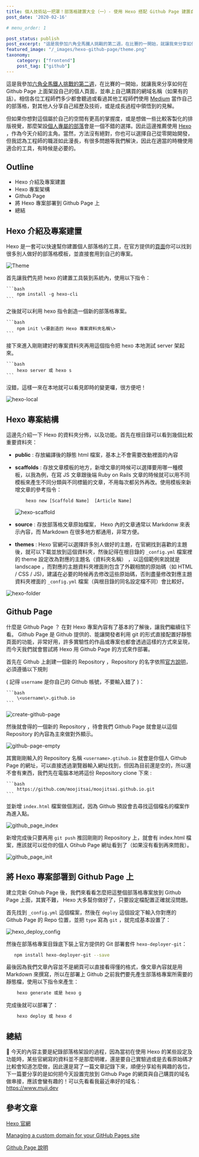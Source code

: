 ```yaml
---
title: 個人技術站一把罩！部落格建置大全（一）- 使用 Hexo 搭配 Github Page 建置自己的部落格
post_date: '2020-02-16'

# menu_order: 1

post_status: publish
post_excerpt: "這是我參加六角全馬鐵人挑戰的第二週，在比賽的一開始，就讓我來分享如何在 Github Page 上面架設自己的個人頁面，並串上自己購買的網域名稱（如果有的話）。相信各位工程師們多少都會聽過或看過其他工程師們使用當作自己的部落格，對其他人分享自己經歷及技術，或是成長過程中領悟到的見解。"
featured_image: "/_images/hexo-github-page/theme.png"
taxonomy:
    category: ["frontend"]
    post_tag: ["github"]
---
```


這是我參加[六角全馬鐵人挑戰的第二週](https://www.hexschool.com/2019/11/14/2019-11-14-w3Hexschool-2020-challenge/?fbclid=IwAR2jnd1zwQf14xWUK4J2DztB4XpkkALumb0VS3jSjMKvkqFUhP9xlTICAeU)，在比賽的一開始，就讓我來分享如何在 Github Page 上面架設自己的個人頁面，並串上自己購買的網域名稱（如果有的話）。相信各位工程師們多少都會聽過或看過其他工程師們使用 [Medium](https://medium.com/@moojing) 當作自己的部落格，對其他人分享自己經歷及技術，或是成長過程中領悟到的見解。

但如果你想對這個屬於自己的空間有更高的掌握度，或是想做一些比較客製化的排版視覺，那麼架設[個人專屬的部落](https://www.muji.dev/)會是一個不錯的選擇。因此這邊推薦使用 [Hexo](https://hexo.io/zh-tw/docs/) ，作為今天介紹的主角。當然，方法沒有絕對，你也可以選擇自己從零開始開發，但我認為工程師的職涯如此漫長，有很多問題等我們解決，因此在適當的時機使用適合的工具，有時候是必要的。

## Outline

- Hexo 介紹及專案建置
- Hexo 專案架構
- Github Page
- 將 Hexo 專案部署到 Github Page 上
- 總結

## Hexo 介紹及專案建置

Hexo 是一套可以快速幫你建置個人部落格的工具，在官方提供的[頁面](https://hexo.io/themes/)你可以找到很多別人做好的部落格模板，並直接套用到自己的專案。

![Theme](/_images/hexo-github-page/theme.png)

首先讓我們先把 hexo 的建置工具裝到系統內，使用以下指令：

    ```bash
        npm install -g hexo-cli
    ```

之後就可以利用 hexo 指令創造一個新的部落格專案。

    ```bash
        npm init \<要創造的 Hexo 專案資料夾名稱\>
    ```

接下來進入剛剛建好的專案資料夾再用這個指令把 hexo 本地測試 server 架起來。

    ```bash
        hexo server 或 hexo s
    ```

沒錯，這樣一來在本地就可以看見即時的變更囉，很方便吧！

![hexo-local](/_images/hexo-github-page/hexo-local.png)

## Hexo 專案結構

這邊先介紹一下 Hexo 的資料夾分佈，以及功能。首先在根目錄可以看到幾個比較重要資料夾：

- **public** : 存放編譯後的靜態 html 檔案，基本上不會需要改動裡面的內容
- **scaffolds** : 存放文章模板的地方，新增文章的時候可以選擇要用哪一種模板，以我為例，在寫 JS 文章跟後端 Ruby on Rails 文章的時候就可以用不同模板來產生不同分類與不同標籤的文章，不用每次都另外再改。使用模板來新增文章的參考指令：

  ```bash
      hexo new [Scaffold Name]  [Article Name]
  ```

  ![hexo-scaffold](/_images/hexo-github-page/hexo-scaffold.png)

- **source** : 存放部落格文章原始檔案， Hexo 內的文章通常以 Markdonw 來表示內容，而 Markdown 在很多地方都通用，非常方便。
- **themes** : Hexo 官網可以選擇許多別人做好的主題，在官網找到喜歡的主題後，就可以下載並放到這個資料夾，然後記得在根目錄的 `_config.yml` 檔案裡的 theme 設定改為對應的主題名（資料夾名稱） ，以這個範例來說就是 landscape ，而對應的主題資料夾裡面則包含了外觀相關的原始碼（如 HTML / CSS / JS)，建議在必要的時候再去修改這些原始碼，否則盡量修改對應主題資料夾裡面的 `_config.yml` 檔案（與根目錄的同名設定檔不同）會比較好。

![hexo-folder](/_images/hexo-github-page/hexo-folder.png)

## Github Page

什麼是 Github Page ？ 在對 Hexo 專案內容有了基本的了解後，讓我們繼續往下看。 Github Page 是 Github 提供的、能讓開發者利用 git 的形式直接配置好靜態頁面的功能，非常好用，許多實驗性的作品或專案也都會透過這樣的方式來呈現，而今天我們就會嘗試將 Hexo 用 Github Page 的方式來作部署。

首先在 Github 上創建一個新的 Repository ，Repository 的名字依照[官方說明](https://pages.github.com/)，必須遵循以下規則

( 記得 `username` 是你自己的 Github 帳號，不要輸入錯了 )：

    ```bash
        \<username\>.github.io
    ```

![create-github-page](/_images/hexo-github-page/create-github-page.png)

然後就會得的一個新的 Repository ，待會我們 Github Page 就會是以這個 Repository 的內容為主來做對外顯示。

![github-page-empty](/_images/hexo-github-page/github-page-empty.png)

其實剛剛輸入的 Repository 名稱 `<username>.gtihub.io` 就會是你個人 Github Page 的網址，可以直接透過瀏覽器輸入網址找到，但因為目前還是空的，所以還不會有東西，我們先在電腦本地將這份 Repository clone 下來 :

    ```bash
        https://github.com/moojitsai/moojitsai.github.io.git
    ```

並新增 `index.html` 檔案做個測試，因為 Github 預設會去尋找這個檔名的檔案作為進入點。

![github_page_index](/_images/hexo-github-page/github_page_index.png)

新增完成後只要再用 `git push` 推回剛剛的 Repository 上，就會有 index.html 檔案，應該就可以從你的個人 Gtihub Page 網址看到了（如果沒有看到再來問我）。

![github_page_init](/_images/hexo-github-page/github_page_init.png)

## 將 Hexo 專案部署到 Github Page 上

建立完新 Gtihub Page 後，我們來看看怎麼把這整個部落格專案放到 Github Page 上面，其實不難， Hexo 大多幫你做好了，只要設定檔配置正確就沒問題。

首先找到 `_config.yml` 這個檔案，然後在 `deploy` 這個設定下輸入你對應的 Github Page 的 Repo 位置，並把 `type` 寫為 `git` ，就完成基本設置了：

![hexo_deploy_config](/_images/hexo-github-page/hexo_deploy_config.png)

然後在部落格專案目錄底下裝上官方提供的 Git 部署套件 `hexo-deployer-git`：

```bash
   npm install hexo-deployer-git --save
```

最後因為我們文章內容並不是網頁可以直接看得懂的格式，像文章內容就是用 Markdown 來撰寫，所以在部署上 Github 之前我們要先產生部落格專案所需要的靜態檔，使用以下指令來產生：

```bash
    hexo generate 或是 hexo g
```

完成後就可以部署了：

```bash
    hexo deploy 或 hexo d
```

## 總結

 今天的內容主要是紀錄部落格架設的過程，因為當初在使用 Hexo 的某些設定及功能時，某些官網寫的資料並不是那麼明確，還是要自己實驗過或是去看原始碼才比較會知道怎麼做，因此還是寫了一篇文章記錄下來，順便分享給有興趣的各位，下一篇要分享的是如何把今天設置完放到 Github Page 的網頁與自己購買的域名做串接，應該會蠻有趣的！可以先看看我最近串好的域名： <https://www.muji.dev>

## 參考文章

[Hexo 官網](https://hexo.io/docs/)

[Managing a custom domain for your GitHub Pages site](https://help.github.com/en/github/working-with-github-pages/managing-a-custom-domain-for-your-github-pages-site)

[Github Page 說明](https://pages.github.com/)
